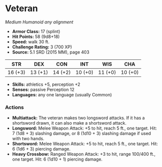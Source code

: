 # Veteran

*Medium* *Humanoid* *any alignment*

- **Armor Class:** 17 (splint)
- **Hit Points:** 58 (9d8+18)
- **Speed:** walk 30 ft.
- **Challenge Rating:** 3 (700 XP)
- **Source:** 5.1 SRD (2015 MM), page 403

| STR | DEX | CON | INT | WIS | CHA |
| --- | --- | --- | --- | --- | --- |
| 16 (+3) | 13 (+1) | 14 (+2) | 10 (+0) | 11 (+0) | 10 (+0) |

- **Skills:** athletics +5, perception +2
- **Senses:** passive Perception 12
- **Languages:** any one language (usually Common)

### Actions

- **Multiattack:** The veteran makes two longsword attacks. If it has a shortsword drawn, it can also make a shortsword attack.
- **Longsword:** Melee Weapon Attack: +5 to hit, reach 5 ft., one target. Hit: 7 (1d8 + 3) slashing damage, or 8 (1d10 + 3) slashing damage if used with two hands.
- **Shortsword:** Melee Weapon Attack: +5 to hit, reach 5 ft., one target. Hit: 6 (1d6 + 3) piercing damage.
- **Heavy Crossbow:** Ranged Weapon Attack: +3 to hit, range 100/400 ft., one target. Hit: 6 (1d10 + 1) piercing damage.


